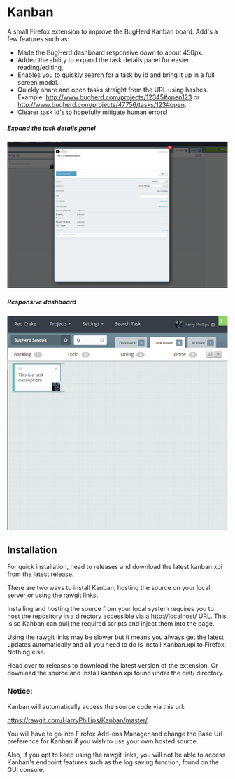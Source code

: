 # Kanban
A small Firefox extension to improve the BugHerd Kanban board. Add's a few features such as:
+ Made the BugHerd dashboard responsive down to about 450px.
+ Added the ability to expand the task details panel for easier reading/editing.
+ Enables you to quickly search for a task by id and bring it up in a full screen modal.
+ Quickly share and open tasks straight from the URL using hashes. Example: http://www.bugherd.com/projects/12345#open123 or http://www.bugherd.com/projects/47756/tasks/123#open.
+ Clearer task id's to hopefully mitigate human errors!

##### Expand the task details panel
![Task Expanded](/img/readme/task-expanded.jpg?raw=true "Expanded Task")

##### Responsive dashboard
![Task Expanded](/img/readme/responsive.jpg?raw=true "Responsive")

## Installation
For quick installation, head to releases and download the latest kanban.xpi from the latest release.

There are two ways to install Kanban, hosting the source on your local server or
using the rawgit links.

Installing and hosting the source from your local system requires you to host the repository in a directory
accessible via a http://localhost/ URL. This is so Kanban can pull the required
scripts and inject them into the page.

Using the rawgit links may be slower but it means you always get the latest
updates automatically and all you need to do is install Kanban.xpi to Firefox. Nothing else.

Head over to releases to download the latest version of the extension. Or download the source and install kanban.xpi found under the dist/ directory.

### Notice:
Kanban will automatically access the source code via this url:

https://rawgit.com/HarryPhillips/Kanban/master/

You will have to go into Firefox Add-ons Manager and change the Base Url preference
for Kanban if you wish to use your own hosted source.

Also, if you opt to keep using the rawgit links, you will not be able to access
Kanban's endpoint features such as the log saving function, found on the GUI console.
